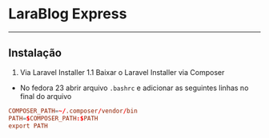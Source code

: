 # LaraBlog Express

-------------------------------------------------------

## Instalação

1. Via Laravel Installer
1.1 Baixar o Laravel Installer via Composer

- No fedora 23 abrir arquivo `.bashrc` e adicionar as seguintes linhas no final do arquivo

``` conf
COMPOSER_PATH=~/.composer/vendor/bin
PATH=$COMPOSER_PATH:$PATH
export PATH
```
